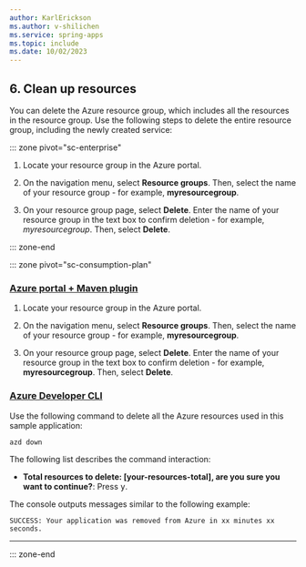 ```yaml
---
author: KarlErickson
ms.author: v-shilichen
ms.service: spring-apps
ms.topic: include
ms.date: 10/02/2023
---
```


<!-- 
For clarity of structure, a separate markdown file is used to describe how to clean up resources using Azure Portal or AZD.

[!INCLUDE [clean-up-resources-portal-or-azd](includes/quickstart-deploy-restful-api-app/clean-up-resources.md)]

-->

## 6. Clean up resources

You can delete the Azure resource group, which includes all the resources in the resource group. Use the following steps to delete the entire resource group, including the newly created service:

::: zone pivot="sc-enterprise"

1. Locate your resource group in the Azure portal.

1. On the navigation menu, select **Resource groups**. Then, select the name of your resource group - for example, **myresourcegroup**.

1. On your resource group page, select **Delete**. Enter the name of your resource group in the text box to confirm deletion - for example, *myresourcegroup*. Then, select **Delete**.

::: zone-end

::: zone pivot="sc-consumption-plan"

### [Azure portal + Maven plugin](#tab/Azure-portal-maven-plugin)

1. Locate your resource group in the Azure portal.

1. On the navigation menu, select **Resource groups**. Then, select the name of your resource group - for example, **myresourcegroup**.

1. On your resource group page, select **Delete**. Enter the name of your resource group in the text box to confirm deletion - for example, **myresourcegroup**. Then, select **Delete**.

### [Azure Developer CLI](#tab/Azure-Developer-CLI)

Use the following command to delete all the Azure resources used in this sample application:

```bash
azd down
```

The following list describes the command interaction:

- **Total resources to delete: [your-resources-total], are you sure you want to continue?**: Press <kbd>y</kbd>.

The console outputs messages similar to the following example:

```output
SUCCESS: Your application was removed from Azure in xx minutes xx seconds.
```

---

::: zone-end
